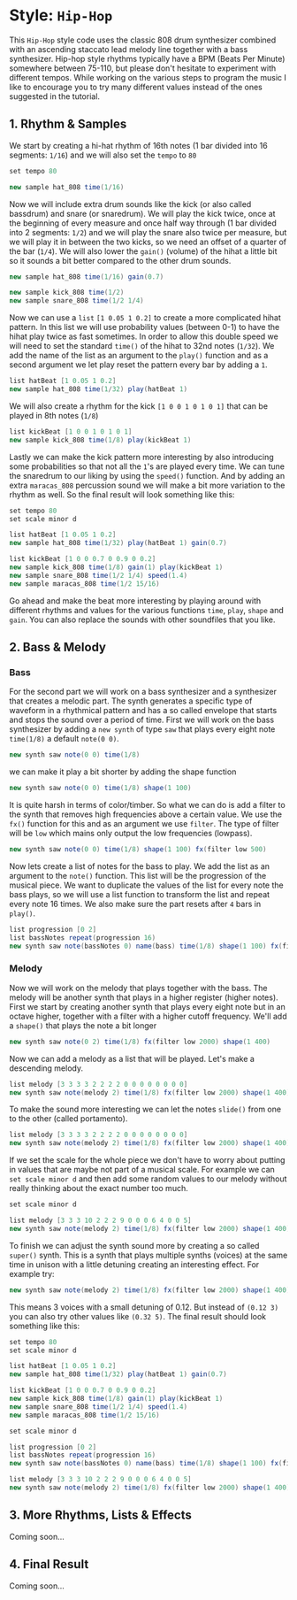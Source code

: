 
# Style: `Hip-Hop`

This `Hip-Hop` style code uses the classic 808 drum synthesizer combined with an ascending staccato lead melody line together with a bass synthesizer. Hip-hop style rhythms typically have a BPM (Beats Per Minute) somewhere between 75-110, but please don't hesitate to experiment with different tempos. While working on the various steps to program the music I like to encourage you to try many different values instead of the ones suggested in the tutorial.

## 1. Rhythm & Samples

We start by creating a hi-hat rhythm of 16th notes (1 bar divided into 16 segments: `1/16`) and we will also set the `tempo` to `80`

```java
set tempo 80

new sample hat_808 time(1/16)
```

Now we will include extra drum sounds like the kick (or also called bassdrum) and snare (or snaredrum). We will play the kick twice, once at the beginning of every measure and once half way through (1 bar divided into 2 segments: `1/2`) and we will play the snare also twice per measure, but we will play it in between the two kicks, so we need an offset of a quarter of the bar (`1/4`). We will also lower the `gain()` (volume) of the hihat a little bit so it sounds a bit better compared to the other drum sounds.

```java
new sample hat_808 time(1/16) gain(0.7)

new sample kick_808 time(1/2)
new sample snare_808 time(1/2 1/4)
```

Now we can use a `list` `[1 0.05 1 0.2]` to create a more complicated hihat pattern. In this list we will use probability values (between 0-1) to have the hihat play twice as fast sometimes. In order to allow this double speed we will need to set the standard `time()` of the hihat to 32nd notes (`1/32`). We add the name of the list as an argument to the `play()` function and as a second argument we let play reset the pattern every bar by adding a `1`. 

```java
list hatBeat [1 0.05 1 0.2]
new sample hat_808 time(1/32) play(hatBeat 1)
```

We will also create a rhythm for the kick `[1 0 0 1 0 1 0 1]` that can be played in 8th notes (`1/8`)

```java
list kickBeat [1 0 0 1 0 1 0 1]
new sample kick_808 time(1/8) play(kickBeat 1)
```

Lastly we can make the kick pattern more interesting by also introducing some probabilities so that not all the `1`'s are played every time. We can tune the snaredrum to our liking by using the `speed()` function. And by adding an extra `maracas_808` percussion sound we will make a bit more variation to the rhythm as well. So the final result will look something like this:

```java
set tempo 80  
set scale minor d

list hatBeat [1 0.05 1 0.2]
new sample hat_808 time(1/32) play(hatBeat 1) gain(0.7)

list kickBeat [1 0 0 0.7 0 0.9 0 0.2]
new sample kick_808 time(1/8) gain(1) play(kickBeat 1)
new sample snare_808 time(1/2 1/4) speed(1.4)
new sample maracas_808 time(1/2 15/16)
```

Go ahead and make the beat more interesting by playing around with different rhythms and values for the various functions `time`, `play`, `shape` and `gain`. You can also replace the sounds with other soundfiles that you like.

## 2. Bass & Melody

### Bass

For the second part we will work on a bass synthesizer and a synthesizer that creates a melodic part. The synth generates a specific type of waveform in a rhythmical pattern and has a so called envelope that starts and stops the sound over a period of time. First we will work on the bass synthesizer by adding a `new synth` of type `saw` that plays every eight note `time(1/8)` a default `note(0 0)`.

```java
new synth saw note(0 0) time(1/8)
```

we can make it play a bit shorter by adding the shape function

```java
new synth saw note(0 0) time(1/8) shape(1 100)
```

It is quite harsh in terms of color/timber. So what we can do is add a filter to the synth that removes high frequencies above a certain value. We use the `fx()` function for this and as an argument we use `filter`. The type of filter will be `low` which mains only output the low frequencies (lowpass).

```java
new synth saw note(0 0) time(1/8) shape(1 100) fx(filter low 500)
```

Now lets create a list of notes for the bass to play. We add the list as an argument to the `note()` function. This list will be the progression of the musical piece. We want to duplicate the values of the list for every note the bass plays, so we will use a list function to transform the list and repeat every note 16 times. We also make sure the part resets after `4` bars in `play()`.

```java
list progression [0 2]
list bassNotes repeat(progression 16)
new synth saw note(bassNotes 0) name(bass) time(1/8) shape(1 100) fx(filter low 500)
```

### Melody

Now we will work on the melody that plays together with the bass. The melody will be another synth that plays in a higher register (higher notes). First we start by creating another synth that plays every eight note but in an octave higher, together with a filter with a higher cutoff frequency. We'll add a `shape()` that plays the note a bit longer

```java
new synth saw note(0 2) time(1/8) fx(filter low 2000) shape(1 400)
```

Now we can add a melody as a list that will be played. Let's make a descending melody.

```java
list melody [3 3 3 3 2 2 2 2 0 0 0 0 0 0 0 0]
new synth saw note(melody 2) time(1/8) fx(filter low 2000) shape(1 400)
```

To make the sound more interesting we can let the notes `slide()` from one to the other (called portamento).

```java
list melody [3 3 3 3 2 2 2 2 0 0 0 0 0 0 0 0]
new synth saw note(melody 2) time(1/8) fx(filter low 2000) shape(1 400) slide(100)
```

If we set the scale for the whole piece we don't have to worry about putting in values that are maybe not part of a musical scale. For example we can `set scale minor d` and then add some random values to our melody without really thinking about the exact number too much.

```java
set scale minor d

list melody [3 3 3 10 2 2 2 9 0 0 0 6 4 0 0 5]
new synth saw note(melody 2) time(1/8) fx(filter low 2000) shape(1 400) slide(100)
```

To finish we can adjust the synth sound more by creating a so called `super()` synth. This is a synth that plays multiple synths (voices) at the same time in unison with a little detuning creating an interesting effect. For example try:

```java
new synth saw note(melody 2) time(1/8) fx(filter low 2000) shape(1 400) slide(100) super(0.12 3)
```

This means 3 voices with a small detuning of 0.12. But instead of `(0.12 3)` you can also try other values like `(0.32 5)`. The final result should look something like this:

```java
set tempo 80  
set scale minor d

list hatBeat [1 0.05 1 0.2]
new sample hat_808 time(1/32) play(hatBeat 1) gain(0.7)

list kickBeat [1 0 0 0.7 0 0.9 0 0.2]
new sample kick_808 time(1/8) gain(1) play(kickBeat 1)
new sample snare_808 time(1/2 1/4) speed(1.4)
new sample maracas_808 time(1/2 15/16)

set scale minor d

list progression [0 2]
list bassNotes repeat(progression 16)
new synth saw note(bassNotes 0) name(bass) time(1/8) shape(1 100) fx(filter low 500)

list melody [3 3 3 10 2 2 2 9 0 0 0 6 4 0 0 5]
new synth saw note(melody 2) time(1/8) fx(filter low 2000) shape(1 400) slide(100) super(0.12 3)
```

## 3. More Rhythms, Lists & Effects

Coming soon...

## 4. Final Result

Coming soon...
